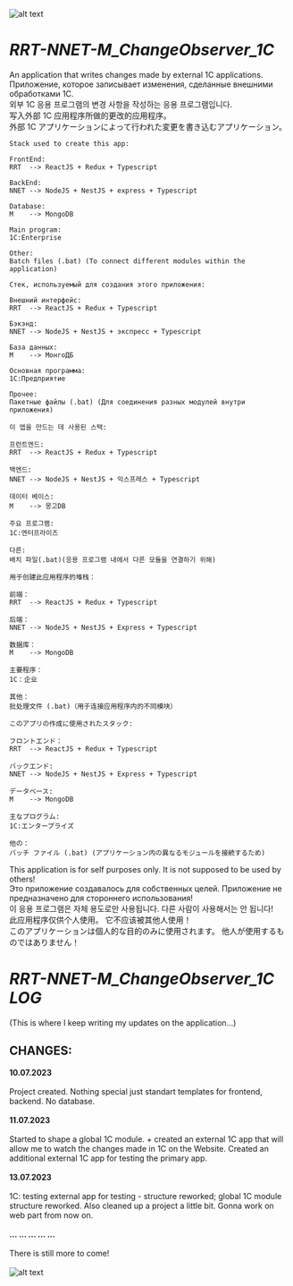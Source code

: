 ![alt text](https://github.com/nocdim/RRT-NNET-M_ChangeObserver_1C/blob/main/RRT-NNET-M.png?raw=true)
<br>
# *RRT-NNET-M_ChangeObserver_1C*
An application that writes changes made by external 1C applications. <br>
Приложение, которое записывает изменения, сделанные внешними обработками 1С. <br>
외부 1C 응용 프로그램의 변경 사항을 작성하는 응용 프로그램입니다. <br>
写入外部 1C 应用程序所做的更改的应用程序。<br>
外部 1C アプリケーションによって行われた変更を書き込むアプリケーション。 <br>


~~~~~~~~~~~~~~~~~~~~~~~~~~~~~~~~~~~~~~~~~~~~~~~~~~~~~~~~~~~~~~~~~~~~~~~~~~~~~~~~~~~
Stack used to create this app:

FrontEnd:
RRT  --> ReactJS + Redux + Typescript

BackEnd:
NNET --> NodeJS + NestJS + express + Typescript

Database:
M    --> MongoDB

Main program:
1C:Enterprise

Other:
Batch files (.bat) (To connect different modules within the application)
~~~~~~~~~~~~~~~~~~~~~~~~~~~~~~~~~~~~~~~~~~~~~~~~~~~~~~~~~~~~~~~~~~~~~~~~~~~~~~~~~~~
~~~~~~~~~~~~~~~~~~~~~~~~~~~~~~~~~~~~~~~~~~~~~~~~~~~~~~~~~~~~~~~~~~~~~~~~~~~~~~~~~~~
Стек, используемый для создания этого приложения:

Внешний интерфейс:
RRT  --> ReactJS + Redux + Typescript

Бэкэнд:
NNET --> NodeJS + NestJS + экспресс + Typescript

База данных:
М    --> МонгоДБ

Основная программа:
1С:Предприятие

Прочее:
Пакетные файлы (.bat) (Для соединения разных модулей внутри приложения)
~~~~~~~~~~~~~~~~~~~~~~~~~~~~~~~~~~~~~~~~~~~~~~~~~~~~~~~~~~~~~~~~~~~~~~~~~~~~~~~~~~~
~~~~~~~~~~~~~~~~~~~~~~~~~~~~~~~~~~~~~~~~~~~~~~~~~~~~~~~~~~~~~~~~~~~~~~~~~~~~~~~~~~~
이 앱을 만드는 데 사용된 스택:

프런트엔드:
RRT  --> ReactJS + Redux + Typescript

백엔드:
NNET --> NodeJS + NestJS + 익스프레스 + Typescript

데이터 베이스:
M    --> 몽고DB

주요 프로그램:
1C:엔터프라이즈

다른:
배치 파일(.bat)(응용 프로그램 내에서 다른 모듈을 연결하기 위해)
~~~~~~~~~~~~~~~~~~~~~~~~~~~~~~~~~~~~~~~~~~~~~~~~~~~~~~~~~~~~~~~~~~~~~~~~~~~~~~~~~~~
~~~~~~~~~~~~~~~~~~~~~~~~~~~~~~~~~~~~~~~~~~~~~~~~~~~~~~~~~~~~~~~~~~~~~~~~~~~~~~~~~~~
用于创建此应用程序的堆栈：

前端：
RRT  --> ReactJS + Redux + Typescript

后端：
NNET --> NodeJS + NestJS + Express + Typescript

数据库：
M    --> MongoDB

主要程序：
1C：企业

其他：
批处理文件 (.bat)（用于连接应用程序内的不同模块）
~~~~~~~~~~~~~~~~~~~~~~~~~~~~~~~~~~~~~~~~~~~~~~~~~~~~~~~~~~~~~~~~~~~~~~~~~~~~~~~~~~~
~~~~~~~~~~~~~~~~~~~~~~~~~~~~~~~~~~~~~~~~~~~~~~~~~~~~~~~~~~~~~~~~~~~~~~~~~~~~~~~~~~~
このアプリの作成に使用されたスタック:

フロントエンド：
RRT  --> ReactJS + Redux + Typescript

バックエンド:
NNET --> NodeJS + NestJS + Express + Typescript

データベース:
M    --> MongoDB

主なプログラム:
1C:エンタープライズ

他の：
バッチ ファイル (.bat) (アプリケーション内の異なるモジュールを接続するため)
~~~~~~~~~~~~~~~~~~~~~~~~~~~~~~~~~~~~~~~~~~~~~~~~~~~~~~~~~~~~~~~~~~~~~~~~~~~~~~~~~~~
This application is for self purposes only. It is not supposed to be used by others! <br>
Это приложение создавалось для собственных целей. Приложение не предназначено для стороннего использования! <br>
이 응용 프로그램은 자체 용도로만 사용됩니다. 다른 사람이 사용해서는 안 됩니다! <br>
此应用程序仅供个人使用。 它不应该被其他人使用！ <br>
このアプリケーションは個人的な目的のみに使用されます。 他人が使用するものではありません！<br>


# *RRT-NNET-M_ChangeObserver_1C LOG* 
(This is where I keep writing my updates on the application...)


<h2>CHANGES:</h2>


<b>10.07.2023</b> <br><br>
Project created. Nothing special just standart templates for frontend, backend. No database. <br><br>
<b>11.07.2023</b> <br><br>
Started to shape a global 1C module. + created an external 1C app that will allow me to watch the changes made in 1C on the Website.
Created an additional external 1C app for testing the primary app. <br><br>
<b>13.07.2023</b> <br><br>
1C: testing external app for testing - structure reworked; global 1C module structure reworked.
Also cleaned up a project a little bit. Gonna work on web part from now on.<br><br>
<b>... ... ... ... ...</b> <br><br>
There is still more to come!
<br><br>
![alt text](https://github.com/nocdim/RRT-NNET-M_ChangeObserver_1C/blob/main/symbol_flag.png?raw=true)

